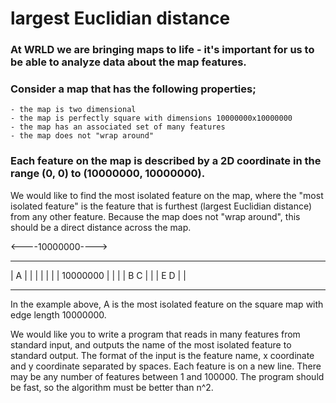 # largest Euclidian distance
### At WRLD we are bringing maps to life - it's important for us to be able to analyze data about the map features.

### Consider a map that has the following properties;
	- the map is two dimensional
	- the map is perfectly square with dimensions 10000000x10000000
	- the map has an associated set of many features
	- the map does not "wrap around"
### Each feature on the map is described by a 2D coordinate in the range (0, 0) to (10000000, 10000000).

We would like to find the most isolated feature on the map, where the "most isolated feature" is the feature that is
furthest (largest Euclidian distance) from any other feature. Because the map does not "wrap around", this should be a
direct distance across the map.

<----10000000---->
 ---------------      -
| A             |     |
|               |     |
|               |  10000000
|               |     |
|          B  C |     |
|        E   D  |     |
 ---------------      -

In the example above, A is the most isolated feature on the square map with edge length 10000000.

We would like you to write a program that reads in many features from standard input, and outputs the name of the most isolated
feature to standard output. The format of the input is the feature name, x coordinate and y coordinate separated by spaces.
Each feature is on a new line. There may be any number of features between 1 and 100000. The program should
be fast, so the algorithm must be better than n^2.


